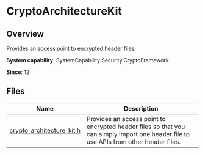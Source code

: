 # CryptoArchitectureKit

<!--Kit: Crypto Architecture Kit-->
<!--Subsystem: Security-->
<!--Owner: @zxz--3-->
<!--Designer: @lanming-->
<!--Tester: @PAFT-->
<!--Adviser: @zengyawen-->

## Overview

Provides an access point to encrypted header files.

**System capability**: SystemCapability.Security.CryptoFramework

**Since**: 12

## Files

| Name| Description|
| -- | -- |
| [crypto_architecture_kit.h](capi-crypto-architecture-kit-h.md) | Provides an access point to encrypted header files so that you can simply import one header file to use APIs from other header files.|
<!--no_check-->
